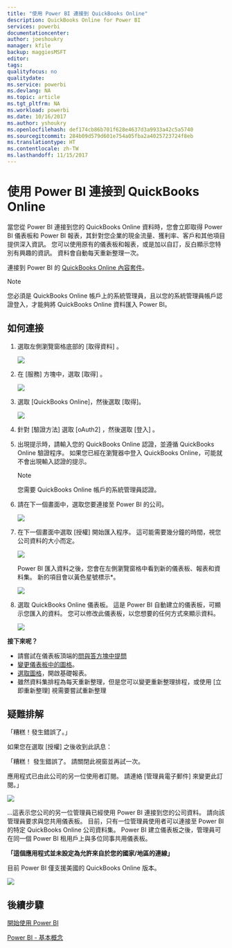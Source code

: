 ```yaml
---
title: "使用 Power BI 連接到 QuickBooks Online"
description: QuickBooks Online for Power BI
services: powerbi
documentationcenter: 
author: joeshoukry
manager: kfile
backup: maggiesMSFT
editor: 
tags: 
qualityfocus: no
qualitydate: 
ms.service: powerbi
ms.devlang: NA
ms.topic: article
ms.tgt_pltfrm: NA
ms.workload: powerbi
ms.date: 10/16/2017
ms.author: yshoukry
ms.openlocfilehash: def174cb86b701f628e4637d3a9933a42c5a5740
ms.sourcegitcommit: 284b09d579d601e754a05fba2a4025723724f8eb
ms.translationtype: HT
ms.contentlocale: zh-TW
ms.lasthandoff: 11/15/2017
---
```

# <a name="connect-to-quickbooks-online-with-power-bi"></a>使用 Power BI 連接到 QuickBooks Online
當您從 Power BI 連接到您的 QuickBooks Online 資料時，您會立即取得 Power BI 儀表板和 Power BI 報表，其針對您企業的現金流量、獲利率、客戶和其他項目提供深入資訊。 您可以使用原有的儀表板和報表，或是加以自訂，反白顯示您特別有興趣的資訊。 資料會自動每天重新整理一次。

連接到 Power BI 的 [QuickBooks Online 內容套件](https://dxt.powerbi.com/getdata/services/quickbooks-online)。

>[!NOTE]
>您必須是 QuickBooks Online 帳戶上的系統管理員，且以您的系統管理員帳戶認證登入，才能夠將 QuickBooks Online 資料匯入 Power BI。

## <a name="how-to-connect"></a>如何連接
1. 選取左側瀏覽窗格底部的 [取得資料]  。
   
   ![](media/service-connect-to-quickbooks-online/pbi_getdata.png) 
2. 在 [服務]  方塊中，選取 [取得] 。
   
   ![](media/service-connect-to-quickbooks-online/pbi_getservices.png) 
3. 選取 [QuickBooks Online]，然後選取 [取得]。
   
   ![](media/service-connect-to-quickbooks-online/qbo.png)
4. 針對 [驗證方法] 選取 [oAuth2]  ，然後選取 [登入] 。 
5. 出現提示時，請輸入您的 QuickBooks Online 認證，並遵循 QuickBooks Online 驗證程序。 如果您已經在瀏覽器中登入 QuickBooks Online，可能就不會出現輸入認證的提示。
   >[!NOTE]
   >您需要 QuickBooks Online 帳戶的系統管理員認證。
6. 請在下一個畫面中，選取您要連接至 Power BI 的公司。
   
   ![](media/service-connect-to-quickbooks-online/pbi_qbo_almost.png)
7. 在下一個畫面中選取 [授權]  開始匯入程序。 這可能需要幾分鐘的時間，視您公司資料的大小而定。 
   
   ![](media/service-connect-to-quickbooks-online/pbi_qbo_authorizesm.png)
   
   Power BI 匯入資料之後，您會在左側瀏覽窗格中看到新的儀表板、報表和資料集。 新的項目會以黃色星號標示\*。
   
   ![](media/service-connect-to-quickbooks-online/pbi_qbo_leftnavnew.png)
8. 選取 QuickBooks Online 儀表板。 這是 Power BI 自動建立的儀表板，可顯示您匯入的資料。 您可以修改此儀表板，以您想要的任何方式來顯示資料。 
   
   ![](media/service-connect-to-quickbooks-online/pbi_qbo_dash.png)

**接下來呢？**

* 請嘗試在儀表板頂端的[問與答方塊中提問](service-q-and-a.md)
* [變更儀表板中的圖格](service-dashboard-edit-tile.md)。
* [選取圖格](service-dashboard-tiles.md)，開啟基礎報表。
* 雖然資料集排程為每天重新整理，但是您可以變更重新整理排程，或使用 [立即重新整理] 視需要嘗試重新整理

## <a name="troubleshooting"></a>疑難排解
「糟糕！發生錯誤了。」

如果您在選取 [授權] 之後收到此訊息：

「糟糕！ 發生錯誤了。 請關閉此視窗並再試一次。

應用程式已由此公司的另一位使用者訂閱。 請連絡 [管理員電子郵件] 來變更此訂閱。」

![](media/service-connect-to-quickbooks-online/pbi_qbo_oopssm.png)

...這表示您公司的另一位管理員已經使用 Power BI 連接到您的公司資料。 請向該管理員要求與您共用儀表板。 目前，只有一位管理員使用者可以連接至 Power BI 的特定 QuickBooks Online 公司資料集。 Power BI 建立儀表板之後，管理員可在同一個 Power BI 租用戶上與多位同事共用儀表板。

**「這個應用程式並未設定為允許來自於您的國家/地區的連線」**

目前 Power BI 僅支援美國的 QuickBooks Online 版本。 

![](media/service-connect-to-quickbooks-online/pbi_qbo_countrynotsupported.png)

## <a name="next-steps"></a>後續步驟
[開始使用 Power BI](service-get-started.md)

[Power BI - 基本概念](service-basic-concepts.md)

